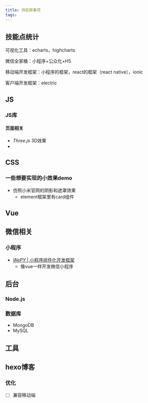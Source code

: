 ```yaml
---
title: 待安排事项
tags:
---
```






## 技能点统计

可视化工具：echarts，highcharts

微信全家桶：小程序+公众化+H5

移动端开发框架：小程序的框架，react的框架（react native），ionic

客户端开发框架：electric



## JS

### JS库

#### 页面相关

- *Three.js*   3D效果
- 









## CSS

### 一些想要实现的小效果demo

- 仿照小米官网的阴影和遮罩效果
  - element框架里有card组件







## Vue









## 微信相关

### 小程序

- [*WePY* | 小程序组件化开发框架](http://www.baidu.com/link?url=rtvAVFpOsuDdMS_7VzeBC0eI9Kod-4T1DvFuKZFZ7x_5jPvT9pwWMouy7ayCV_Pj)
  - 像vue一样开发微信小程序





## 后台

### Node.js







### 数据库

- MongoDB
- MySQL







## 工具







## hexo博客

### 优化

- [ ] 兼容移动端



